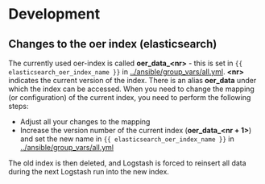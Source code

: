 # Development

## Changes to the oer index (elasticsearch)

The currently used oer-index is called **oer_data_\<nr\>** - this is set in `{{ elasticsearch_oer_index_name }}` in [../ansible/group_vars/all.yml](../ansible/group_vars/all.yml). **\<nr\>** indicates the current version of the index. There is an alias **oer_data** under which the index can be accessed. When you need to change the mapping (or configuration) of the current index, you need to perform the following steps:
* Adjust all your changes to the mapping
* Increase the version number of the current index (**oer_data_\<nr + 1\>**) and set the new name in `{{ elasticsearch_oer_index_name }}` in [../ansible/group_vars/all.yml](../ansible/group_vars/all.yml)

The old index is then deleted, and Logstash is forced to reinsert all data during the next Logstash run into the new index.
